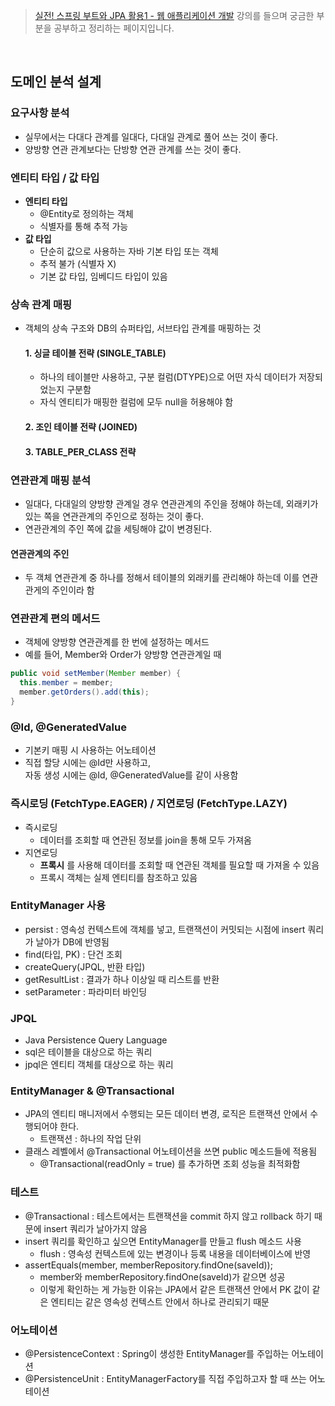 > [실전! 스프링 부트와 JPA 활용1 - 웹 애플리케이션 개발](https://www.inflearn.com/course/%EC%8A%A4%ED%94%84%EB%A7%81%EB%B6%80%ED%8A%B8-JPA-%ED%99%9C%EC%9A%A9-1/dashboard) 강의를 들으며 궁금한 부분을 공부하고 정리하는 페이지입니다.

<br>

## 도메인 분석 설계

### 요구사항 분석
- 실무에서는 다대다 관계를 일대다, 다대일 관계로 풀어 쓰는 것이 좋다.
- 양방향 연관 관계보다는 단방향 연관 관계를 쓰는 것이 좋다.
  
### 엔티티 타입 / 값 타입
- __엔티티 타입__
  - @Entity로 정의하는 객체
  - 식별자를 통해 추적 가능
- __값 타입__
  - 단순히 값으로 사용하는 자바 기본 타입 또는 객체
  - 추적 불가 (식별자 X)
  - 기본 값 타입, 임베디드 타입이 있음


### 상속 관계 매핑
- 객체의 상속 구조와 DB의 슈퍼타입, 서브타입 관계를 매핑하는 것
  #### 1. 싱글 테이블 전략 (SINGLE_TABLE)
  - 하나의 테이블만 사용하고, 구분 컬럼(DTYPE)으로 어떤 자식 데이터가 저장되었는지 구분함
  - 자식 엔티티가 매핑한 컬럼에 모두 null을 허용해야 함
  #### 2. 조인 테이블 전략 (JOINED)
  #### 3. TABLE_PER_CLASS 전략

### 연관관계 매핑 분석
- 일대다, 다대일의 양방향 관계일 경우 연관관계의 주인을 정해야 하는데, 외래키가 있는 쪽을 연관관계의 주인으로 정하는 것이 좋다.
- 연관관계의 주인 쪽에 값을 세팅해야 값이 변경된다.
#### 연관관계의 주인
- 두 객체 연관관계 중 하나를 정해서 테이블의 외래키를 관리해야 하는데 이를 연관관게의 주인이라 함

### 연관관계 편의 메서드
- 객체에 양방향 연관관계를 한 번에 설정하는 메서드
- 예를 들어, Member와 Order가 양방향 연관관계일 때
```JAVA
public void setMember(Member member) {
  this.member = member;
  member.getOrders().add(this);
}
```

### @Id, @GeneratedValue
- 기본키 매핑 시 사용하는 어노테이션
- 직접 할당 시에는 @Id만 사용하고,  
  자동 생성 시에는 @Id, @GeneratedValue를 같이 사용함

### 즉시로딩 (FetchType.EAGER) / 지연로딩 (FetchType.LAZY)
- 즉시로딩
  - 데이터를 조회할 때 연관된 정보를 join을 통해 모두 가져옴
- 지연로딩
  - __프록시__ 를 사용해 데이터를 조회할 때 연관된 객체를 필요할 때 가져올 수 있음
  - 프록시 객체는 실제 엔티티를 참조하고 있음

### EntityManager 사용
- persist : 영속성 컨텍스트에 객체를 넣고, 트랜잭션이 커밋되는 시점에 insert 쿼리가 날아가 DB에 반영됨
- find(타입, PK) : 단건 조회
- createQuery(JPQL, 반환 타입)
- getResultList : 결과가 하나 이상일 때 리스트를 반환
- setParameter : 파라미터 바인딩

### JPQL
- Java Persistence Query Language
- sql은 테이블을 대상으로 하는 쿼리
- jpql은 엔티티 객체를 대상으로 하는 쿼리

### EntityManager & @Transactional
- JPA의 엔티티 매니저에서 수행되는 모든 데이터 변경, 로직은 트랜잭션 안에서 수행되어야 한다.
  - 트랜잭션 : 하나의 작업 단위
- 클래스 레벨에서 @Transactional 어노테이션을 쓰면 public 메소드들에 적용됨
  - @Transactional(readOnly = true) 를 추가하면 조회 성능을 최적화함

### 테스트
- @Transactional : 테스트에서는 트랜잭션을 commit 하지 않고 rollback 하기 때문에 insert 쿼리가 날아가지 않음
- insert 쿼리를 확인하고 싶으면 EntityManager를 만들고 flush 메소드 사용
  - flush : 영속성 컨텍스트에 있는 변경이나 등록 내용을 데이터베이스에 반영
- assertEquals(member, memberRepository.findOne(saveId));
  - member와 memberRepository.findOne(saveId)가 같으면 성공
  - 이렇게 확인하는 게 가능한 이유는 JPA에서 같은 트랜잭션 안에서 PK 값이 같은 엔티티는 같은 영속성 컨텍스트 안에서 하나로 관리되기 때문

### 어노테이션
- @PersistenceContext : Spring이 생성한 EntityManager를 주입하는 어노테이션
- @PersistenceUnit : EntityManagerFactory를 직접 주입하고자 할 때 쓰는 어노테이션

